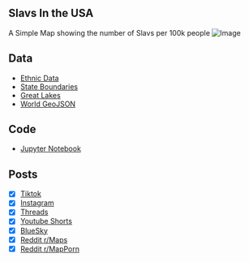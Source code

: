 ## Slavs In the USA
A Simple Map showing the number of Slavs per 100k people
![Image](https://drive.google.com/uc?export=view&id=1LHOqzca9Ea_utLHdgGm9xT2o03gESzbN)

## Data
* [Ethnic Data](https://data.census.gov/table/ACSDT5Y2022.B04006?q=People%20Reporting%20Ancestry&g=010XX00US$0400000)
* [State Boundaries](https://www.census.gov/geographies/mapping-files/time-series/geo/carto-boundary-file.html)
* [Great Lakes](https://usicecenter.gov/Products/GreatLakesData)
* [World GeoJSON](https://public.opendatasoft.com/explore/dataset/world-administrative-boundaries/export/?flg=en-us)

## Code
* [Jupyter Notebook](FormatData.ipynb)

## Posts
- [x] [Tiktok](https://www.tiktok.com/@vinemapper/video/7455389920077647150)
- [x] [Instagram](https://www.instagram.com/p/DEVMl5AP9sE/)
- [x] [Threads](https://www.threads.net/@vinemapper/post/DEVMm6Iv76p)
- [x] [Youtube Shorts](https://youtube.com/shorts/lQhFYVMkZc8)
- [x] [BlueSky](https://bsky.app/profile/vinemapper.bsky.social/post/3lerl7czj422q)
- [x] [Reddit r/Maps](https://www.reddit.com/r/Maps/comments/1hryovk/reported_ancestry_of_slavic_per_100k_people/)
- [x] [Reddit r/MapPorn](https://www.reddit.com/r/MapPorn/comments/1hryojd/reported_ancestry_of_slavic_per_100k_people/)
